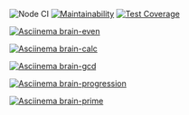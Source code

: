 ![Node CI](https://github.com/ist0mina/frontend-project-lvl1/workflows/Node%20CI/badge.svg)
[![Maintainability](https://api.codeclimate.com/v1/badges/871ea83715f951d1195a/maintainability)](https://codeclimate.com/github/ist0mina/frontend-project-lvl1/maintainability)
[![Test Coverage](https://api.codeclimate.com/v1/badges/871ea83715f951d1195a/test_coverage)](https://codeclimate.com/github/ist0mina/frontend-project-lvl1/test_coverage)

[![Asciinema brain-even](https://asciinema.org/a/1FHI9nK4PgeM5x6aDLa7lfIYF)](https://asciinema.org/a/1FHI9nK4PgeM5x6aDLa7lfIYF)

[![Asciinema brain-calc](https://asciinema.org/a/YTUqbOteQ0LabviiFoFV5aWGl)](https://asciinema.org/a/YTUqbOteQ0LabviiFoFV5aWGl)

[![Asciinema brain-gcd](https://asciinema.org/a/Yf4h7rUSzS0K3pmlOqaEjXP4N)](https://asciinema.org/a/Yf4h7rUSzS0K3pmlOqaEjXP4N)

[![Asciinema brain-progression](https://asciinema.org/a/vsLZjgwjLgtNGn3crtzgOWRJi)](https://asciinema.org/a/vsLZjgwjLgtNGn3crtzgOWRJi)

[![Asciinema brain-prime](https://asciinema.org/a/wdxKqDy1HwjfGljWmLBbF53Wp)](https://asciinema.org/a/wdxKqDy1HwjfGljWmLBbF53Wp)